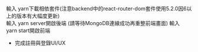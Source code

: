 輸入 yarn下載相依套件(注意backend中的react-router-dom套件使用5.2.0因6以上的版本有大幅度更新)  
輸入 yarn server開啟後端 (請等待MongoDB連線成功再重整前端畫面)
輸入 yarn start開啟前端

- 完成註冊與登錄UI/UX
  
  

